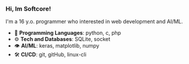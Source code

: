 ### Hi, Im Softcore!

I'm a 16 y.o. programmer who interested in web development and AI/ML.

- 💾 **Programming Languages**: python, c, php
- ⚙ **Tech and Databases**: SQLite, socket
- 👁 **AI/ML**: keras, matplotlib, numpy
- 🛠 **CI/CD**: git, gitHub, linux-cli
